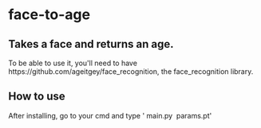 # face-to-age
<h2>Takes a face and returns an age.</h2>
<p>To be able to use it, you'll need to have https://github.com/ageitgey/face_recognition, the face_recognition library.</p>

<h2>How to use</h2>
<p>After installing, go to your cmd and type '<py may be needed> main.py <image path> params.pt'</p>
